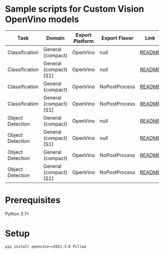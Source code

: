 # Sample scripts for Custom Vision OpenVino models

| Task | Domain | Export Platform | Export Flavor | Link |
|------|--------|-----------------|---------------|------|
| Classification | General (compact) | OpenVino | null | [README](classification) |
| Classification | General (compact) [S1] | OpenVino | null | [README](classification) |
| Classification | General (compact) | OpenVino | NoPostProcess | [README](classification) |
| Classification | General (compact) [S1] | OpenVino | NoPostProcess | [README](classification) |
| Object Detection | General (compact) | OpenVino | null | [README](object_detection) |
| Object Detection | General (compact) [S1] | OpenVino | null | [README](object_detection) |
| Object Detection | General (compact) | OpenVino | NoPostProcess | [README](object_detection_no_postprocess) |
| Object Detection | General (compact) [S1] | OpenVino | NoPostProcess | [README](object_detection_no_postprocess_s1) |

# Prerequisites
Python 3.7+

# Setup
```bash
pip install openvino~=2021.3.0 Pillow
```

